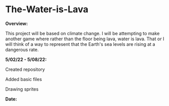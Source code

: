 # The-Water-is-Lava
**Overview:**

This project will be based on climate change. I will be attempting to make another game where rather than the floor being lava, water is lava. That or I will think of a way to represent that the Earth's sea levels are rising at a dangerous rate.

**5/02/22 - 5/08/22:**

Created repository

Added basic files

Drawing sprites

**Date:**
